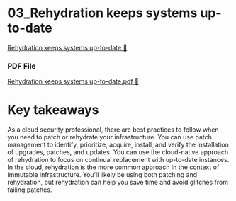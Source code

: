 # 03_Rehydration keeps systems up-to-date

[Rehydration keeps systems up-to-date 🔗](https://www.coursera.org/learn/cloud-security-risks-identify-and-protect-against-threats/supplement/pkOnH/rehydration-keeps-systems-up-to-date)

### PDF File

[Rehydration keeps systems up-to-date.pdf 🔗](https://1drv.ms/b/c/526c45566c8c239a/EVi4ASHQ--9IhiWxQiybktMBmrqbbYWhLMtwdLaCx-3h_g?e=ShsUfD)

# Key takeaways

As a cloud security professional, there are best practices to follow when you need to patch or
rehydrate your infrastructure. You can use patch management to identify, prioritize, acquire,
install, and verify the installation of upgrades, patches, and updates. You can use the
cloud-native approach of rehydration to focus on continual replacement with up-to-date
instances. In the cloud, rehydration is the more common approach in the context of immutable
infrastructure. You’ll likely be using both patching and rehydration, but rehydration can help
you save time and avoid glitches from failing patches.
